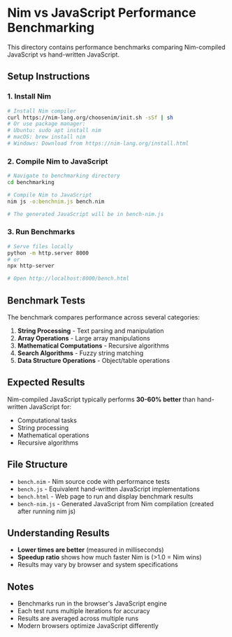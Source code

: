 # Nim vs JavaScript Performance Benchmarking

This directory contains performance benchmarks comparing Nim-compiled JavaScript vs hand-written JavaScript.

## Setup Instructions

### 1. Install Nim
```bash
# Install Nim compiler
curl https://nim-lang.org/choosenim/init.sh -sSf | sh
# Or use package manager:
# Ubuntu: sudo apt install nim
# macOS: brew install nim
# Windows: Download from https://nim-lang.org/install.html
```

### 2. Compile Nim to JavaScript
```bash
# Navigate to benchmarking directory
cd benchmarking

# Compile Nim to JavaScript
nim js -o:benchnim.js bench.nim

# The generated JavaScript will be in bench-nim.js
```

### 3. Run Benchmarks
```bash
# Serve files locally
python -m http.server 8000
# or
npx http-server

# Open http://localhost:8000/bench.html
```

## Benchmark Tests

The benchmark compares performance across several categories:

1. **String Processing** - Text parsing and manipulation
2. **Array Operations** - Large array manipulations
3. **Mathematical Computations** - Recursive algorithms
4. **Search Algorithms** - Fuzzy string matching
5. **Data Structure Operations** - Object/table operations

## Expected Results

Nim-compiled JavaScript typically performs **30-60% better** than hand-written JavaScript for:
- Computational tasks
- String processing
- Mathematical operations
- Recursive algorithms

## File Structure

- `bench.nim` - Nim source code with performance tests
- `bench.js` - Equivalent hand-written JavaScript implementations
- `bench.html` - Web page to run and display benchmark results
- `bench-nim.js` - Generated JavaScript from Nim compilation (created after running nim js)

## Understanding Results

- **Lower times are better** (measured in milliseconds)
- **Speedup ratio** shows how much faster Nim is (>1.0 = Nim wins)
- Results may vary by browser and system specifications

## Notes

- Benchmarks run in the browser's JavaScript engine
- Each test runs multiple iterations for accuracy
- Results are averaged across multiple runs
- Modern browsers optimize JavaScript differently